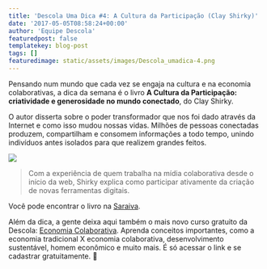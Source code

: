 ```yaml
---
title: 'Descola Uma Dica #4: A Cultura da Participação (Clay Shirky)'
date: '2017-05-05T08:58:24+00:00'
author: 'Equipe Descola'
featuredpost: false
templatekey: blog-post
tags: []
featuredimage: static/assets/images/Descola_umadica-4.png
---
```


Pensando num mundo que cada vez se engaja na cultura e na economia colaborativas, a dica da semana é o livro **A Cultura da Participação: criatividade e generosidade no mundo conectado**, do Clay Shirky.

O autor disserta sobre o poder transformador que nos foi dado através da Internet e como isso mudou nossas vidas. Milhões de pessoas conectadas produzem, compartilham e consomem informações a todo tempo, unindo indivíduos antes isolados para que realizem grandes feitos.

![](https://descola.org/drops/wp-content/uploads/2017/05/ACulturaDaParticipacao-712x1024.jpg)

> Com a experiência de quem trabalha na mídia colaborativa desde o início da web, Shirky explica como participar ativamente da criação de novas ferramentas digitais.

Você pode encontrar o livro na [Saraiva](http://www.saraiva.com.br/a-cultura-da-participacao-criatividade-e-generosidade-no-mundo-conectado-3424245.html).

Além da dica, a gente deixa aqui também o mais novo curso gratuito da Descola: [Economia Colaborativa](https://descola.org/curso/economia-colaborativa). Aprenda conceitos importantes, como a economia tradicional X economia colaborativa, desenvolvimento sustentável, homem econômico e muito mais. É só acessar o link e se cadastrar gratuitamente. 🙂
